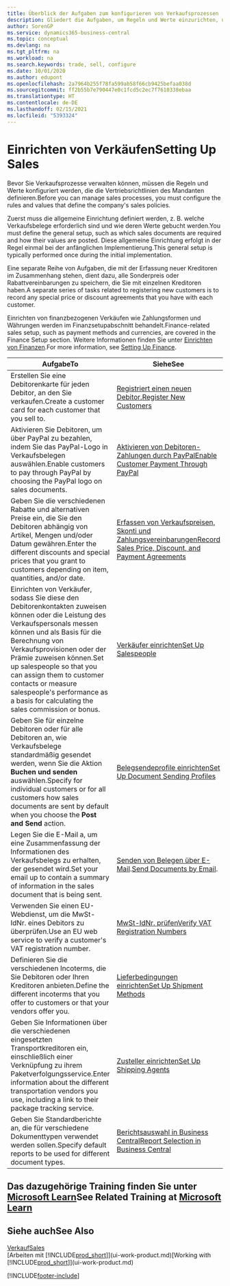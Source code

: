```yaml
---
title: Überblick der Aufgaben zum konfigurieren von Verkaufsprozessen | Microsoft Docs
description: Gliedert die Aufgaben, um Regeln und Werte einzurichten, um Ihre Vertriebsrichtlinien und Arbeitsgänge zu definieren.
author: SorenGP
ms.service: dynamics365-business-central
ms.topic: conceptual
ms.devlang: na
ms.tgt_pltfrm: na
ms.workload: na
ms.search.keywords: trade, sell, configure
ms.date: 10/01/2020
ms.author: edupont
ms.openlocfilehash: 2a7964b255f78fa599ab58f66cb9425befaa038d
ms.sourcegitcommit: ff2b55b7e790447e0c1fcd5c2ec7f7610338ebaa
ms.translationtype: HT
ms.contentlocale: de-DE
ms.lasthandoff: 02/15/2021
ms.locfileid: "5393324"
---
```

# <a name="setting-up-sales"></a><span data-ttu-id="4d3ee-103">Einrichten von Verkäufen</span><span class="sxs-lookup"><span data-stu-id="4d3ee-103">Setting Up Sales</span></span>
<span data-ttu-id="4d3ee-104">Bevor Sie Verkaufsprozesse verwalten können, müssen die Regeln und Werte konfiguriert werden, die die Vertriebsrichtlinien des Mandanten definieren.</span><span class="sxs-lookup"><span data-stu-id="4d3ee-104">Before you can manage sales processes, you must configure the rules and values that define the company's sales policies.</span></span>

<span data-ttu-id="4d3ee-105">Zuerst muss die allgemeine Einrichtung definiert werden, z. B. welche Verkaufsbelege erforderlich sind und wie deren Werte gebucht werden.</span><span class="sxs-lookup"><span data-stu-id="4d3ee-105">You must define the general setup, such as which sales documents are required and how their values are posted.</span></span> <span data-ttu-id="4d3ee-106">Diese allgemeine Einrichtung erfolgt in der Regel einmal bei der anfänglichen Implementierung.</span><span class="sxs-lookup"><span data-stu-id="4d3ee-106">This general setup is typically performed once during the initial implementation.</span></span>

<span data-ttu-id="4d3ee-107">Eine separate Reihe von Aufgaben, die mit der Erfassung neuer Kreditoren im Zusammenhang stehen, dient dazu, alle Sonderpreis oder Rabattvereinbarungen zu speichern, die Sie mit einzelnen Kreditoren haben.</span><span class="sxs-lookup"><span data-stu-id="4d3ee-107">A separate series of tasks related to registering new customers is to record any special price or discount agreements that you have with each customer.</span></span>

<span data-ttu-id="4d3ee-108">Einrichten von finanzbezogenen Verkäufen wie Zahlungsformen und Währungen werden im Finanzsetupabschnitt behandelt.</span><span class="sxs-lookup"><span data-stu-id="4d3ee-108">Finance-related sales setup, such as payment methods and currencies, are covered in the Finance Setup section.</span></span> <span data-ttu-id="4d3ee-109">Weitere Informationen finden Sie unter [Einrichten von Finanzen](finance-setup-finance.md).</span><span class="sxs-lookup"><span data-stu-id="4d3ee-109">For more information, see [Setting Up Finance](finance-setup-finance.md).</span></span>

| <span data-ttu-id="4d3ee-110">Aufgabe</span><span class="sxs-lookup"><span data-stu-id="4d3ee-110">To</span></span> | <span data-ttu-id="4d3ee-111">Siehe</span><span class="sxs-lookup"><span data-stu-id="4d3ee-111">See</span></span> |
| --- | --- |
| <span data-ttu-id="4d3ee-112">Erstellen Sie eine Debitorenkarte für jeden Debitor, an den Sie verkaufen.</span><span class="sxs-lookup"><span data-stu-id="4d3ee-112">Create a customer card for each customer that you sell to.</span></span> |[<span data-ttu-id="4d3ee-113">Registriert einen neuen Debitor.</span><span class="sxs-lookup"><span data-stu-id="4d3ee-113">Register New Customers</span></span>](sales-how-register-new-customers.md) |
| <span data-ttu-id="4d3ee-114">Aktivieren Sie Debitoren, um über PayPal zu bezahlen, indem Sie das PayPal-Logo in Verkaufsbelegen auswählen.</span><span class="sxs-lookup"><span data-stu-id="4d3ee-114">Enable customers to pay through PayPal by choosing the PayPal logo on sales documents.</span></span> |[<span data-ttu-id="4d3ee-115">Aktivieren von Debitoren-Zahlungen durch PayPal</span><span class="sxs-lookup"><span data-stu-id="4d3ee-115">Enable Customer Payment Through PayPal</span></span>](sales-how-enable-payment-service-extensions.md) |
| <span data-ttu-id="4d3ee-116">Geben Sie die verschiedenen Rabatte und alternativen Preise ein, die Sie den Debitoren abhängig von Artikel, Mengen und/oder Datum gewähren.</span><span class="sxs-lookup"><span data-stu-id="4d3ee-116">Enter the different discounts and special prices that you grant to customers depending on item, quantities, and/or date.</span></span> |[<span data-ttu-id="4d3ee-117">Erfassen von Verkaufspreisen, Skonti und Zahlungsvereinbarungen</span><span class="sxs-lookup"><span data-stu-id="4d3ee-117">Record Sales Price, Discount, and Payment Agreements</span></span>](sales-how-record-sales-price-discount-payment-agreements.md) |
| <span data-ttu-id="4d3ee-118">Einrichten von Verkäufer, sodass Sie diese den Debitorenkontakten zuweisen können oder die Leistung des Verkaufspersonals messen können und als Basis für die Berechnung von Verkaufsprovisionen oder der Prämie zuweisen können.</span><span class="sxs-lookup"><span data-stu-id="4d3ee-118">Set up salespeople so that you can assign them to customer contacts or measure salespeople's performance as a basis for calculating the sales commission or bonus.</span></span> |[<span data-ttu-id="4d3ee-119">Verkäufer einrichten</span><span class="sxs-lookup"><span data-stu-id="4d3ee-119">Set Up Salespeople</span></span>](sales-how-setup-salespeople.md) |
| <span data-ttu-id="4d3ee-120">Geben Sie für einzelne Debitoren oder für alle Debitoren an, wie Verkaufsbelege standardmäßig gesendet werden, wenn Sie die Aktion **Buchen und senden** auswählen.</span><span class="sxs-lookup"><span data-stu-id="4d3ee-120">Specify for individual customers or for all customers how sales documents are sent by default when you choose the **Post and Send** action.</span></span> |[<span data-ttu-id="4d3ee-121">Belegsendeprofile einrichten</span><span class="sxs-lookup"><span data-stu-id="4d3ee-121">Set Up Document Sending Profiles</span></span>](sales-how-setup-document-send-profiles.md) |
| <span data-ttu-id="4d3ee-122">Legen Sie die E-Mail a, um eine Zusammenfassung der Informationen des Verkaufsbelegs zu erhalten, der gesendet wird.</span><span class="sxs-lookup"><span data-stu-id="4d3ee-122">Set your email up to contain a summary of information in the sales document that is being sent.</span></span> |<span data-ttu-id="4d3ee-123">[Senden von Belegen über E-Mail](ui-how-send-documents-email.md).</span><span class="sxs-lookup"><span data-stu-id="4d3ee-123">[Send Documents by Email](ui-how-send-documents-email.md).</span></span> |
|<span data-ttu-id="4d3ee-124">Verwenden Sie einen EU-Webdienst, um die MwSt-IdNr. eines Debitors zu überprüfen.</span><span class="sxs-lookup"><span data-stu-id="4d3ee-124">Use an EU web service to verify a customer's VAT registration number.</span></span>|[<span data-ttu-id="4d3ee-125">MwSt-IdNr. prüfen</span><span class="sxs-lookup"><span data-stu-id="4d3ee-125">Verify VAT Registration Numbers</span></span>](finance-setup-vat.md)|
|<span data-ttu-id="4d3ee-126">Definieren Sie die verschiedenen Incoterms, die Sie Debitoren oder Ihren Kreditoren anbieten.</span><span class="sxs-lookup"><span data-stu-id="4d3ee-126">Define the different incoterms that you offer to customers or that your vendors offer you.</span></span>|[<span data-ttu-id="4d3ee-127">Lieferbedingungen einrichten</span><span class="sxs-lookup"><span data-stu-id="4d3ee-127">Set Up Shipment Methods</span></span>](sales-how-set-up-shipment-methods.md)|
|<span data-ttu-id="4d3ee-128">Geben Sie Informationen über die verschiedenen eingesetzten Transportkreditoren ein, einschließlich einer Verknüpfung zu ihrem Paketverfolgungsservice.</span><span class="sxs-lookup"><span data-stu-id="4d3ee-128">Enter information about the different transportation vendors you use, including a link to their package tracking service.</span></span>|[<span data-ttu-id="4d3ee-129">Zusteller einrichten</span><span class="sxs-lookup"><span data-stu-id="4d3ee-129">Set Up Shipping Agents</span></span>](sales-how-to-set-up-shipping-agents.md)|
|<span data-ttu-id="4d3ee-130">Geben Sie Standardberichte an, die für verschiedene Dokumenttypen verwendet werden sollen.</span><span class="sxs-lookup"><span data-stu-id="4d3ee-130">Specify default reports to be used for different document types.</span></span>|[<span data-ttu-id="4d3ee-131">Berichtsauswahl in Business Central</span><span class="sxs-lookup"><span data-stu-id="4d3ee-131">Report Selection in Business Central</span></span>](across-report-selections.md)|

## <a name="see-related-training-at-microsoft-learn"></a><span data-ttu-id="4d3ee-132">Das dazugehörige Training finden Sie unter [Microsoft Learn](/learn/paths/trade-get-started-dynamics-365-business-central/)</span><span class="sxs-lookup"><span data-stu-id="4d3ee-132">See Related Training at [Microsoft Learn](/learn/paths/trade-get-started-dynamics-365-business-central/)</span></span>

## <a name="see-also"></a><span data-ttu-id="4d3ee-133">Siehe auch</span><span class="sxs-lookup"><span data-stu-id="4d3ee-133">See Also</span></span>
[<span data-ttu-id="4d3ee-134">Verkauf</span><span class="sxs-lookup"><span data-stu-id="4d3ee-134">Sales</span></span>](sales-manage-sales.md)  
<span data-ttu-id="4d3ee-135">[Arbeiten mit [!INCLUDE[prod_short](includes/prod_short.md)]](ui-work-product.md)</span><span class="sxs-lookup"><span data-stu-id="4d3ee-135">[Working with [!INCLUDE[prod_short](includes/prod_short.md)]](ui-work-product.md)</span></span>


[!INCLUDE[footer-include](includes/footer-banner.md)]